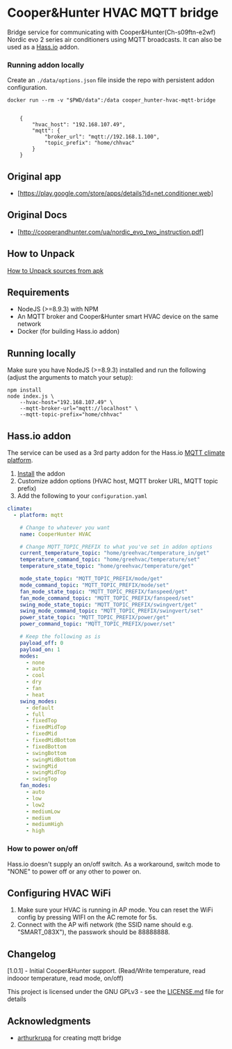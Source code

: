 # Cooper&Hunter HVAC MQTT bridge

Bridge service for communicating with Cooper&Hunter(Ch-s09ftn-e2wf) Nordic evo 2 series air conditioners using MQTT broadcasts. It can also be used as a [Hass.io](https://home-assistant.io/) addon.

### Running addon locally

Create an `./data/options.json` file inside the repo with persistent addon configuration.

```shell
docker run --rm -v "$PWD/data":/data cooper_hunter-hvac-mqtt-bridge
```

``` options file exapmle

    {
        "hvac_host": "192.168.107.49",
        "mqtt": {
            "broker_url": "mqtt://192.168.1.100",
            "topic_prefix": "home/chhvac"
        }
    }

```


## Original app
- [https://play.google.com/store/apps/details?id=net.conditioner.web]

## Original Docs 
- [http://cooperandhunter.com/ua/nordic_evo_two_instruction.pdf]

## How to Unpack
[How to Unpack sources from apk](/How-to-Unpack-sources-from-apk)


## Requirements

- NodeJS (>=8.9.3) with NPM
- An MQTT broker and Cooper&Hunter smart HVAC device on the same network
- Docker (for building Hass.io addon)

## Running locally

Make sure you have NodeJS (>=8.9.3) installed and run the following (adjust the arguments to match your setup):

```shell
npm install
node index.js \
    --hvac-host="192.168.107.49" \
    --mqtt-broker-url="mqtt://localhost" \
    --mqtt-topic-prefix="home/chhvac"
```

## Hass.io addon

The service can be used as a 3rd party addon for the Hass.io [MQTT climate platform](https://home-assistant.io/components/climate.mqtt/).

1. [Install](https://home-assistant.io/hassio/installing_third_party_addons/) the addon
2. Customize addon options (HVAC host, MQTT broker URL, MQTT topic prefix)
3. Add the following to your `configuration.yaml`

```yaml
climate:
  - platform: mqtt

    # Change to whatever you want
    name: CooperHunter HVAC

    # Change MQTT_TOPIC_PREFIX to what you've set in addon options
    current_temperature_topic: "home/greehvac/temperature_in/get"
    temperature_command_topic: "home/greehvac/temperature/set"
    temperature_state_topic: "home/greehvac/temperature/get"

    mode_state_topic: "MQTT_TOPIC_PREFIX/mode/get"
    mode_command_topic: "MQTT_TOPIC_PREFIX/mode/set"
    fan_mode_state_topic: "MQTT_TOPIC_PREFIX/fanspeed/get"
    fan_mode_command_topic: "MQTT_TOPIC_PREFIX/fanspeed/set"
    swing_mode_state_topic: "MQTT_TOPIC_PREFIX/swingvert/get"
    swing_mode_command_topic: "MQTT_TOPIC_PREFIX/swingvert/set"
    power_state_topic: "MQTT_TOPIC_PREFIX/power/get"
    power_command_topic: "MQTT_TOPIC_PREFIX/power/set"

    # Keep the following as is
    payload_off: 0
    payload_on: 1
    modes:
      - none
      - auto
      - cool
      - dry
      - fan
      - heat
    swing_modes:
      - default
      - full
      - fixedTop
      - fixedMidTop
      - fixedMid
      - fixedMidBottom
      - fixedBottom
      - swingBottom
      - swingMidBottom
      - swingMid
      - swingMidTop
      - swingTop
    fan_modes:
      - auto
      - low
      - low2
      - mediumLow
      - medium
      - mediumHigh
      - high
```

### How to power on/off

Hass.io doesn't supply an on/off switch. As a workaround, switch mode to "NONE" to power off or any other to power on.



## Configuring HVAC WiFi

1. Make sure your HVAC is running in AP mode. You can reset the WiFi config by pressing WIFI on the AC remote for 5s.
2. Connect with the AP wifi network (the SSID name should e.g. "SMART_083X"), the passwork should be 88888888.


## Changelog

[1.0.1] - Initial Cooper&Hunter support. (Read/Write temperature, read indooor temperature, read mode, on/off)


This project is licensed under the GNU GPLv3 - see the [LICENSE.md](LICENSE.md) file for details

## Acknowledgments

- [arthurkrupa](https://github.com/arthurkrupa) for creating mqtt bridge
